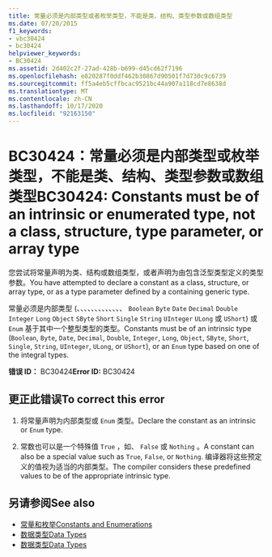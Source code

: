 ```yaml
---
title: 常量必须是内部类型或者枚举类型，不能是类、结构、类型参数或数组类型
ms.date: 07/20/2015
f1_keywords:
- vbc30424
- bc30424
helpviewer_keywords:
- BC30424
ms.assetid: 2d402c2f-27ad-428b-b699-d45cd62f7196
ms.openlocfilehash: e820287f0ddf462b30867d90501f7d730c9c6739
ms.sourcegitcommit: ff5a4eb5cffbcac9521bc44a907a118cd7e8638d
ms.translationtype: MT
ms.contentlocale: zh-CN
ms.lasthandoff: 10/17/2020
ms.locfileid: "92163150"
---
```

# <a name="bc30424-constants-must-be-of-an-intrinsic-or-enumerated-type-not-a-class-structure-type-parameter-or-array-type"></a><span data-ttu-id="4433f-102">BC30424：常量必须是内部类型或枚举类型，不能是类、结构、类型参数或数组类型</span><span class="sxs-lookup"><span data-stu-id="4433f-102">BC30424: Constants must be of an intrinsic or enumerated type, not a class, structure, type parameter, or array type</span></span>

<span data-ttu-id="4433f-103">您尝试将常量声明为类、结构或数组类型，或者声明为由包含泛型类型定义的类型参数。</span><span class="sxs-lookup"><span data-stu-id="4433f-103">You have attempted to declare a constant as a class, structure, or array type, or as a type parameter defined by a containing generic type.</span></span>

 <span data-ttu-id="4433f-104">常量必须是内部类型 (、、、、、、、、、、、、、 `Boolean` `Byte` `Date` `Decimal` `Double` `Integer` `Long` `Object` `SByte` `Short` `Single` `String` `UInteger` `ULong` 或 `UShort`) 或 `Enum` 基于其中一个整型类型的类型。</span><span class="sxs-lookup"><span data-stu-id="4433f-104">Constants must be of an intrinsic type (`Boolean`, `Byte`, `Date`, `Decimal`, `Double`, `Integer`, `Long`, `Object`, `SByte`, `Short`, `Single`, `String`, `UInteger`, `ULong`, or `UShort`), or an `Enum` type based on one of the integral types.</span></span>

 <span data-ttu-id="4433f-105">**错误 ID：** BC30424</span><span class="sxs-lookup"><span data-stu-id="4433f-105">**Error ID:** BC30424</span></span>

## <a name="to-correct-this-error"></a><span data-ttu-id="4433f-106">更正此错误</span><span class="sxs-lookup"><span data-stu-id="4433f-106">To correct this error</span></span>

1. <span data-ttu-id="4433f-107">将常量声明为内部类型或 `Enum` 类型。</span><span class="sxs-lookup"><span data-stu-id="4433f-107">Declare the constant as an intrinsic or `Enum` type.</span></span>

2. <span data-ttu-id="4433f-108">常数也可以是一个特殊值 `True` ，如、 `False` 或 `Nothing` 。</span><span class="sxs-lookup"><span data-stu-id="4433f-108">A constant can also be a special value such as `True`, `False`, or `Nothing`.</span></span> <span data-ttu-id="4433f-109">编译器将这些预定义的值视为适当的内部类型。</span><span class="sxs-lookup"><span data-stu-id="4433f-109">The compiler considers these predefined values to be of the appropriate intrinsic type.</span></span>

## <a name="see-also"></a><span data-ttu-id="4433f-110">另请参阅</span><span class="sxs-lookup"><span data-stu-id="4433f-110">See also</span></span>

- [<span data-ttu-id="4433f-111">常量和枚举</span><span class="sxs-lookup"><span data-stu-id="4433f-111">Constants and Enumerations</span></span>](../constants-and-enumerations.md)
- [<span data-ttu-id="4433f-112">数据类型</span><span class="sxs-lookup"><span data-stu-id="4433f-112">Data Types</span></span>](../../programming-guide/language-features/data-types/index.md)
- [<span data-ttu-id="4433f-113">数据类型</span><span class="sxs-lookup"><span data-stu-id="4433f-113">Data Types</span></span>](../data-types/index.md)
